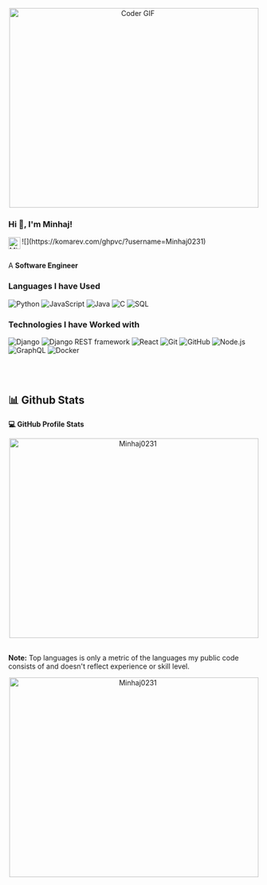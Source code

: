 <p align="center">

  <img src="https://media.giphy.com/media/SWoSkN6DxTszqIKEqv/giphy.gif" alt="Coder GIF" width="500" height="400">
  
</p>

<h3 title=""> Hi 👋, I'm Minhaj!</h3>
![](https://komarev.com/ghpvc/?username=Minhaj0231)

<a href="https://bd.linkedin.com/in/minhaj0231">
  <img align="left" alt="Minhaj's LinkdeIn" width="24px" src="https://cdn.jsdelivr.net/npm/simple-icons@v3/icons/linkedin.svg" />
</a>
<br />
<br />

A **Software Engineer**


### Languages I have Used

![Python](https://img.shields.io/badge/-Python-000?&logo=Python)
![JavaScript](https://img.shields.io/badge/-JavaScript-000?&logo=JavaScript)
![Java](https://img.shields.io/badge/-Java-000?&logo=Java&logoColor=007396)
![C](https://img.shields.io/badge/-C-000?&logo=C)
![SQL](https://img.shields.io/badge/-SQL-000?&logo=MySQL)

### Technologies  I have Worked with
![Django](https://img.shields.io/badge/-Django-000000?style=flat&logo=Django)
![Django REST framework](https://img.shields.io/badge/-Django%20REST%20framework-000000)
![React](https://img.shields.io/badge/-React-000000?style=flat&logo=React&logoColor=61DAFB)
![Git](https://img.shields.io/badge/-Git-000000?style=flat&logo=git&logoColor=F05032)
![GitHub](https://img.shields.io/badge/-GitHub-000000?style=flat&logo=github&logoColor=FFFFFF)
![Node.js](https://img.shields.io/badge/-Node.js-000000?style=flat&logo=node.js&logoColor=339933)
![GraphQL](https://img.shields.io/badge/-GraphQL-000000?style=flat&logo=graphql)
![Docker](https://img.shields.io/badge/-docker-000000?style=flat&logo=docker)

<br/>
<br/>

## 📊 Github Stats
<summary><b>💻 GitHub Profile Stats</b></summary>

 <p align="center">

  <img src="https://github-readme-stats.vercel.app/api/top-langs?username=Minhaj0231&langs_count=10&show_icons=true&locale=en&layout=compact&theme=algolia" alt="Minhaj0231" width="500" height="400">
  
</p>
    
	  	

  <br/>
  <b>Note:</b> Top languages is only a metric of the languages my public code consists of and doesn't reflect experience or skill level.
  
  <p align="center">

  <img src="https://github-readme-stats.vercel.app/api?username=Minhaj0231&show_icons=true&theme=radical" alt="Minhaj0231" width="500" height="400">
  
</p>



